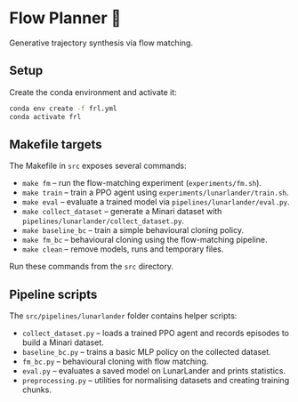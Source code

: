 # Flow Planner 👾
Generative trajectory synthesis via flow matching. 

## Setup
Create the conda environment and activate it:

```bash
conda env create -f frl.yml
conda activate frl
```

## Makefile targets
The Makefile in `src` exposes several commands:

- `make fm` – run the flow-matching experiment (`experiments/fm.sh`).
- `make train` – train a PPO agent using `experiments/lunarlander/train.sh`.
- `make eval` – evaluate a trained model via `pipelines/lunarlander/eval.py`.
- `make collect_dataset` – generate a Minari dataset with `pipelines/lunarlander/collect_dataset.py`.
- `make baseline_bc` – train a simple behavioural cloning policy.
- `make fm_bc` – behavioural cloning using the flow-matching pipeline.
- `make clean` – remove models, runs and temporary files.

Run these commands from the `src` directory.

## Pipeline scripts
The `src/pipelines/lunarlander` folder contains helper scripts:

- `collect_dataset.py` – loads a trained PPO agent and records episodes to build a Minari dataset.
- `baseline_bc.py` – trains a basic MLP policy on the collected dataset.
- `fm_bc.py` – behavioural cloning with flow matching.
- `eval.py` – evaluates a saved model on LunarLander and prints statistics.
- `preprocessing.py` – utilities for normalising datasets and creating training chunks.
